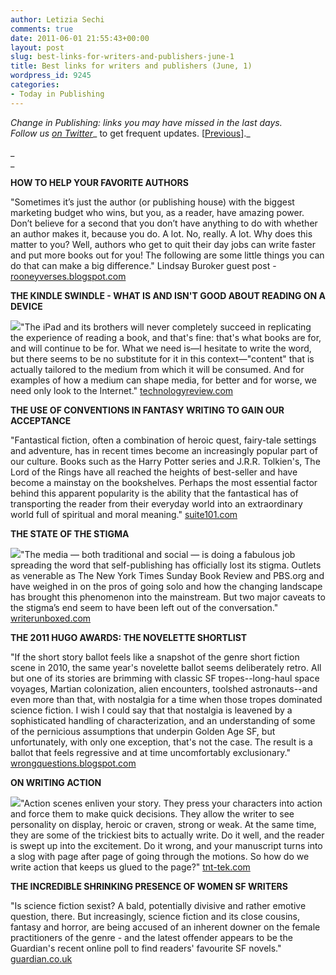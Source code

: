 ```yaml
---
author: Letizia Sechi
comments: true
date: 2011-06-01 21:55:43+00:00
layout: post
slug: best-links-for-writers-and-publishers-june-1
title: Best links for writers and publishers (June, 1)
wordpress_id: 9245
categories:
- Today in Publishing
---
```


_Change in Publishing: links you may have missed in the last days.  
Follow us [on Twitter](http://www.twitter.com/40kbooks)__ to get frequent updates. [[Previous](http://www.40kbooks.com/?p=9226)]._

_  
_



**HOW TO HELP YOUR FAVORITE AUTHORS**

"Sometimes it’s just the author (or publishing house) with the biggest marketing budget who wins, but you, as a reader, have amazing power. Don’t believe for a second that you don’t have anything to do with whether an author makes it, because you do. A lot. No, really. A lot. Why does this matter to you? Well, authors who get to quit their day jobs can write faster and put more books out for you! The following are some little things you can do that can make a big difference."
Lindsay Buroker guest post - [rooneyverses.blogspot.com](http://rooneyverses.blogspot.com/2011/05/guest-post-how-to-help-your-favorite.html)

**THE KINDLE SWINDLE - WHAT IS AND ISN'T GOOD ABOUT READING ON A DEVICE**

[![](http://www.40kbooks.com/wp-content/uploads/gould_x220.jpg)](http://www.40kbooks.com/?attachment_id=9246)"The iPad and its brothers will never completely succeed in replicating the experience of reading a book, and that's fine: that's what books are for, and will continue to be for. What we need is—I hesitate to write the word, but there seems to be no substitute for it in this context—"content" that is actually tailored to the medium from which it will be consumed. And for examples of how a medium can shape media, for better and for worse, we need only look to the Internet."
[technologyreview.com](http://www.technologyreview.com/blog/guest/26826/)

**THE USE OF CONVENTIONS IN FANTASY WRITING TO GAIN OUR ACCEPTANCE**

"Fantastical fiction, often a combination of heroic quest, fairy-tale settings and adventure, has in recent times become an increasingly popular part of our culture. Books such as the Harry Potter series and J.R.R. Tolkien's, The Lord of the Rings have all reached the heights of best-seller and have become a mainstay on the bookshelves. Perhaps the most essential factor behind this apparent popularity is the ability that the fantastical has of transporting the reader from their everyday world into an extraordinary world full of spiritual and moral meaning."
[suite101.com](http://www.suite101.com/content/the-use-of-conventions-in-fantasy-writing-to-gain-our-acceptance-a373162)

**THE STATE OF THE STIGMA**

[![](http://www.40kbooks.com/wp-content/uploads/Stigma-5-300x225.jpg)](http://www.40kbooks.com/?attachment_id=9247)"The media — both traditional and social — is doing a fabulous job spreading the word that self-publishing has officially lost its stigma.  Outlets as venerable as The New York Times Sunday Book Review and PBS.org and have weighed in on the pros of going solo and how the changing landscape has brought this phenomenon into the mainstream. But two major caveats to the stigma’s end seem to have been left out of the conversation."
[writerunboxed.com](http://writerunboxed.com/2011/05/28/the-state-of-the-stigma/)

**THE 2011 HUGO AWARDS: THE NOVELETTE SHORTLIST**

"If the short story ballot feels like a snapshot of the genre short fiction scene in 2010, the same year's novelette ballot seems deliberately retro.  All but one of its stories are brimming with classic SF tropes--long-haul space voyages, Martian colonization, alien encounters, toolshed astronauts--and even more than that, with nostalgia for a time when those tropes dominated science fiction.  I wish I could say that that nostalgia is leavened by a sophisticated handling of characterization, and an understanding of some of the pernicious assumptions that underpin Golden Age SF, but unfortunately, with only one exception, that's not the case.  The result is a ballot that feels regressive and at time uncomfortably exclusionary."
[wrongquestions.blogspot.com](http://wrongquestions.blogspot.com/2011/05/2011-hugo-awards-novelette-shortlist.html)

**ON WRITING ACTION**

[![](http://www.40kbooks.com/wp-content/uploads/indyaction-300x216.gif)](http://www.40kbooks.com/?attachment_id=9252)"Action scenes enliven your story. They press your characters into action and force them to make quick decisions. They allow the writer to see personality on display, heroic or craven, strong or weak. At the same time, they are some of the trickiest bits to actually write. Do it well, and the reader is swept up into the excitement. Do it wrong, and your manuscript turns into a slog with page after page of going through the motions. So how do we write action that keeps us glued to the page?"
[tnt-tek.com](http://tnt-tek.com/writing/on-writing-action/)

**THE INCREDIBLE SHRINKING PRESENCE OF WOMEN SF WRITERS**

"Is science fiction sexist? A bald, potentially divisive and rather emotive question, there. But increasingly, science fiction and its close cousins, fantasy and horror, are being accused of an inherent downer on the female practitioners of the genre - and the latest offender appears to be the Guardian's recent online poll to find readers' favourite SF novels."
[guardian.co.uk](http://www.guardian.co.uk/books/booksblog/2011/may/31/women-science-fiction-writers)
